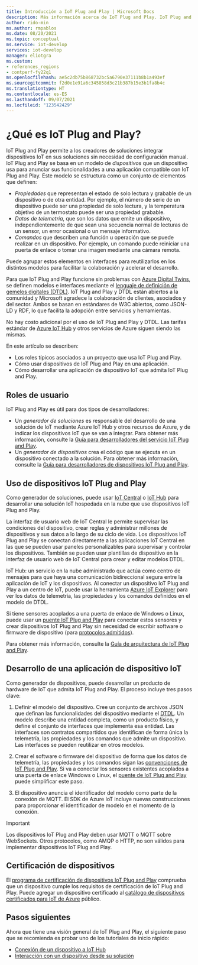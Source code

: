 ```yaml
---
title: Introducción a IoT Plug and Play | Microsoft Docs
description: Más información acerca de IoT Plug and Play. IoT Plug and Play se basa en un lenguaje de modelado abierto que permite a los dispositivos IoT inteligentes declarar sus funcionalidades. Los dispositivos de IoT presentan esa declaración, denominada "modelo de dispositivo", cuando se conectan a soluciones en la nube. Luego, la solución en la nube puede comprender automáticamente el dispositivo y empezar a interactuar con él, todo ello sin necesidad de escribir código.
author: rido-min
ms.author: rmpablos
ms.date: 08/20/2021
ms.topic: conceptual
ms.service: iot-develop
services: iot-develop
manager: eliotgra
ms.custom:
- references_regions
- contperf-fy22q1
ms.openlocfilehash: ae5c2db75b868732bc5a6790e37111b8b1a493ef
ms.sourcegitcommit: f2d0e1e91a6c345858d3c21b387b15e3b1fa8b4c
ms.translationtype: HT
ms.contentlocale: es-ES
ms.lasthandoff: 09/07/2021
ms.locfileid: "123542429"
---
```

# <a name="what-is-iot-plug-and-play"></a>¿Qué es IoT Plug and Play?

IoT Plug and Play permite a los creadores de soluciones integrar dispositivos IoT en sus soluciones sin necesidad de configuración manual. IoT Plug and Play se basa en un modelo de _dispositivos_ que un dispositivo usa para anunciar sus funcionalidades a una aplicación compatible con IoT Plug and Play. Este modelo se estructura como un conjunto de elementos que definen:

- _Propiedades_ que representan el estado de solo lectura y grabable de un dispositivo o de otra entidad. Por ejemplo, el número de serie de un dispositivo puede ser una propiedad de solo lectura, y la temperatura objetivo de un termostato puede ser una propiedad grabable.
- _Datos de telemetría_, que son los datos que emite un dispositivo, independientemente de que sean una secuencia normal de lecturas de un sensor, un error ocasional o un mensaje informativo.
- _Comandos_ que describen una función u operación que se puede realizar en un dispositivo. Por ejemplo, un comando puede reiniciar una puerta de enlace o tomar una imagen mediante una cámara remota.

Puede agrupar estos elementos en interfaces para reutilizarlos en los distintos modelos para facilitar la colaboración y acelerar el desarrollo.

Para que IoT Plug and Play funcione sin problemas con [Azure Digital Twins](../digital-twins/overview.md), se definen modelos e interfaces mediante el [lenguaje de definición de gemelos digitales (DTDL)](https://github.com/Azure/opendigitaltwins-dtdl). IoT Plug and Play y DTDL están abiertos a la comunidad y Microsoft agradece la colaboración de clientes, asociados y del sector. Ambos se basan en estándares de W3C abiertos, como JSON-LD y RDF, lo que facilita la adopción entre servicios y herramientas.

No hay costo adicional por el uso de IoT Plug and Play y DTDL. Las tarifas estándar de [Azure IoT Hub](../iot-hub/about-iot-hub.md) y otros servicios de Azure siguen siendo las mismas.

En este artículo se describen:

- Los roles típicos asociados a un proyecto que usa IoT Plug and Play.
- Cómo usar dispositivos de IoT Plug and Play en una aplicación.
- Cómo desarrollar una aplicación de dispositivo IoT que admita IoT Plug and Play.

## <a name="user-roles"></a>Roles de usuario

IoT Plug and Play es útil para dos tipos de desarrolladores:

- Un _generador de soluciones_ es responsable del desarrollo de una solución de IoT mediante Azure IoT Hub y otros recursos de Azure, y de indicar los dispositivos IoT que se van a integrar. Para obtener más información, consulte la [Guía para desarrolladores del servicio IoT Plug and Play](concepts-developer-guide-service.md).
- Un _generador de dispositivos_ crea el código que se ejecuta en un dispositivo conectado a la solución. Para obtener más información, consulte la [Guía para desarrolladores de dispositivos IoT Plug and Play](concepts-developer-guide-device.md).

## <a name="use-iot-plug-and-play-devices"></a>Uso de dispositivos IoT Plug and Play

Como generador de soluciones, puede usar [IoT Central](../iot-central/core/overview-iot-central.md) o [IoT Hub](../iot-hub/about-iot-hub.md) para desarrollar una solución IoT hospedada en la nube que use dispositivos IoT Plug and Play.

La interfaz de usuario web de IoT Central le permite supervisar las condiciones del dispositivo, crear reglas y administrar millones de dispositivos y sus datos a lo largo de su ciclo de vida. Los dispositivos IoT Plug and Play se conectan directamente a las aplicaciones IoT Central en las que se pueden usar paneles personalizables para supervisar y controlar los dispositivos. También se pueden usar plantillas de dispositivo en la interfaz de usuario web de IoT Central para crear y editar modelos DTDL.

IoT Hub: un servicio en la nube administrado que actúa como centro de mensajes para que haya una comunicación bidireccional segura entre la aplicación de IoT y los dispositivos. Al conectar un dispositivo IoT Plug and Play a un centro de IoT, puede usar la herramienta [Azure IoT Explorer](../iot-fundamentals/howto-use-iot-explorer.md) para ver los datos de telemetría, las propiedades y los comandos definidos en el modelo de DTDL.

Si tiene sensores acoplados a una puerta de enlace de Windows o Linux, puede usar un [puente IoT Plug and Play](./concepts-iot-pnp-bridge.md) para conectar estos sensores y crear dispositivos IoT Plug and Play sin necesidad de escribir software o firmware de dispositivo (para [protocolos admitidos](./concepts-iot-pnp-bridge.md#supported-protocols-and-sensors)).

Para obtener más información, consulte la [Guía de arquitectura de IoT Plug and Play](concepts-architecture.md).

## <a name="develop-an-iot-device-application"></a>Desarrollo de una aplicación de dispositivo IoT

Como generador de dispositivos, puede desarrollar un producto de hardware de IoT que admita IoT Plug and Play. El proceso incluye tres pasos clave:

1. Definir el modelo del dispositivo. Cree un conjunto de archivos JSON que definan las funcionalidades del dispositivo mediante el [DTDL](https://github.com/Azure/opendigitaltwins-dtdl). Un modelo describe una entidad completa, como un producto físico, y define el conjunto de interfaces que implementa esa entidad. Las interfaces son contratos compartidos que identifican de forma única la telemetría, las propiedades y los comandos que admite un dispositivo. Las interfaces se pueden reutilizar en otros modelos.

1. Crear el software o firmware del dispositivo de forma que los datos de telemetría, las propiedades y los comandos sigan las [convenciones de IoT Plug and Play](concepts-convention.md). Si va a conectar los sensores existentes acoplados a una puerta de enlace Windows o Linux, el [puente de IoT Plug and Play](./concepts-iot-pnp-bridge.md) puede simplificar este paso.

1. El dispositivo anuncia el identificador del modelo como parte de la conexión de MQTT. El SDK de Azure IoT incluye nuevas construcciones para proporcionar el identificador de modelo en el momento de la conexión.

> [!Important]
> Los dispositivos IoT Plug and Play deben usar MQTT o MQTT sobre WebSockets. Otros protocolos, como AMQP o HTTP, no son válidos para implementar dispositivos IoT Plug and Play.

## <a name="device-certification"></a>Certificación de dispositivos

El [programa de certificación de dispositivos IoT Plug and Play](../certification/program-requirements-pnp.md) comprueba que un dispositivo cumple los requisitos de certificación de IoT Plug and Play. Puede agregar un dispositivo certificado al [catálogo de dispositivos certificados para IoT de Azure](https://aka.ms/devicecatalog) público.

## <a name="next-steps"></a>Pasos siguientes

Ahora que tiene una visión general de IoT Plug and Play, el siguiente paso que se recomienda es probar uno de los tutoriales de inicio rápido:

- [Conexión de un dispositivo a IoT Hub](./tutorial-connect-device.md)
- [Interacción con un dispositivo desde su solución](./tutorial-service.md)

